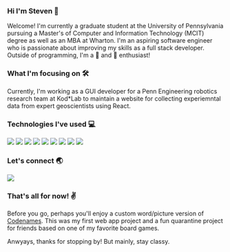 ### Hi I'm Steven 👋

Welcome! I'm currently a graduate student at the University of Pennsylvania pursuing a Master's of Computer and Information Technology (MCIT) degree as well as an MBA at Wharton. I'm an aspiring software engineer who is passionate about improving my skills as a full stack developer. Outside of programming, I'm a :tennis: and :rocket: enthusiast!

### What I'm focusing on :hammer_and_wrench:
Currently, I'm working as a GUI developer for a Penn Engineering robotics research team at Kod*Lab to maintain a website for collecting experiemntal data from expert geoscientists using React.

### Technologies I've used :computer:
<p align="left">
<img src="https://img.shields.io/badge/Java-ED8B00?style=for-the-badge&logo=java&logoColor=white">
<img src="https://img.shields.io/badge/React-20232A?style=for-the-badge&logo=react&logoColor=61DAFB">
<img src="https://img.shields.io/badge/JavaScript-F7DF1E?style=for-the-badge&logo=javascript&logoColor=black">
<img src="https://img.shields.io/badge/Python-3776AB?style=for-the-badge&logo=python&logoColor=white">  
<img src="https://img.shields.io/badge/HTML-239120?style=for-the-badge&logo=html5&logoColor=white">  
<img src="https://img.shields.io/badge/CSS-239120?&style=for-the-badge&logo=css3&logoColor=white">  
<img src="https://img.shields.io/badge/TypeScript-007ACC?style=for-the-badge&logo=typescript&logoColor=white"> 
<img src="https://img.shields.io/badge/Flutter-02569B?style=for-the-badge&logo=flutter&logoColor=white"> 
<img src="https://img.shields.io/badge/firebase-ffca28?style=for-the-badge&logo=firebase&logoColor=black"> 
</p>

### Let's connect :earth_asia:
<p align="left">
<a href="https://www.linkedin.com/in/swu0430">
<img src="https://img.shields.io/badge/LinkedIn-blue?style=for-the-badge&logo=linkedin&labelColor=blue">
</a>
</p>

### That's all for now! :v:
Before you go, perhaps you'll enjoy a custom word/picture version of [Codenames](https://detective-dingo.web.app/#/). This was my first web app project and a fun quarantine project for friends based on one of my favorite board games. 

Anwyays, thanks for stopping by! But mainly, stay classy.
